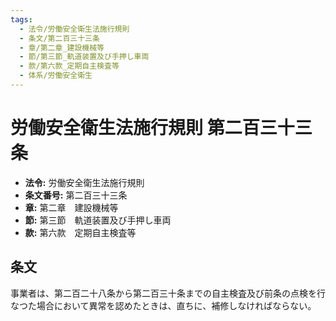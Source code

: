 ```yaml
---
tags:
  - 法令/労働安全衛生法施行規則
  - 条文/第二百三十三条
  - 章/第二章_建設機械等
  - 節/第三節_軌道装置及び手押し車両
  - 款/第六款_定期自主検査等
  - 体系/労働安全衛生
---
```

# 労働安全衛生法施行規則 第二百三十三条

- **法令:** 労働安全衛生法施行規則
- **条文番号:** 第二百三十三条
- **章:** 第二章　建設機械等
- **節:** 第三節　軌道装置及び手押し車両
- **款:** 第六款　定期自主検査等

## 条文
事業者は、第二百二十八条から第二百三十条までの自主検査及び前条の点検を行なつた場合において異常を認めたときは、直ちに、補修しなければならない。

